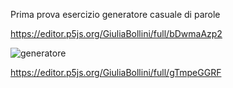 Prima prova esercizio generatore casuale di parole

https://editor.p5js.org/GiuliaBollini/full/bDwmaAzp2

![generatore](https://user-images.githubusercontent.com/61871414/78148051-a8f56f80-7434-11ea-979e-289e2894b981.png)

https://editor.p5js.org/GiuliaBollini/full/gTmpeGGRF

